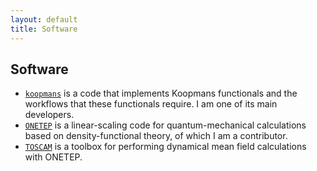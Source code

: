 ```yaml
---
layout: default
title: Software
---
```


## Software

- [`koopmans`](https://koopmans-functionals.org) is a code that implements Koopmans functionals and the workflows that these functionals require. I am one of its main developers.
- [`ONETEP`](http://onetep.org) is a linear-scaling code for quantum-mechanical calculations based on density-functional theory, of which I am a contributor.
- [`TOSCAM`](https://toscam.readthedocs.io/) is a toolbox for performing dynamical mean field calculations with ONETEP.
